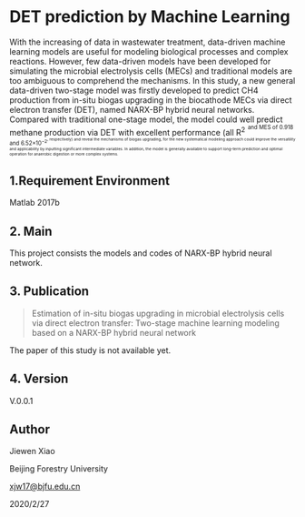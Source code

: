 # DET prediction by Machine Learning 

With the increasing of data in wastewater treatment, data-driven machine learning models are useful for modeling biological processes and complex reactions. However, few data-driven models have been developed for simulating the microbial electrolysis cells (MECs) and traditional models are too ambiguous to comprehend the mechanisms. In this study, a new general data-driven two-stage model was firstly developed to predict CH4 production from in-situ biogas upgrading in the biocathode MECs via direct electron transfer (DET), named NARX-BP hybrid neural networks. Compared with traditional one-stage model, the model could well predict methane production via DET with excellent performance (all R<sup>2<sup>  and MES of 0.918 and 6.52×10<sup>−2<sup>, respectively) and reveal the mechanisms of biogas upgrading, for the new systematical modeling approach could improve the versatility and applicability by inputting significant intermediate variables. In addition, the model is generally available to support long-term prediction and optimal operation for anaerobic digestion or more complex systems.

## 1.Requirement Environment 

Matlab 2017b

## 2. Main

This project consists the models and codes of  NARX-BP hybrid neural network.

## 3. Publication
>Estimation of in-situ biogas upgrading in microbial electrolysis cells via direct electron transfer: Two-stage machine learning modeling based on a NARX-BP hybrid neural network

The paper of this study is not available yet.

## 4. Version

V.0.0.1 

## Author
Jiewen Xiao

Beijing Forestry University

xjw17@bjfu.edu.cn

2020/2/27
